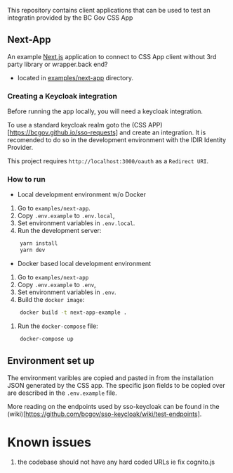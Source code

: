 This repository contains client applications that can be used to test an integratin provided by the BC Gov CSS App

## Next-App

An example [Next.js](https://nextjs.org/) application to connect to CSS App client without 3rd party library or wrapper.back end?

- located in [examples/next-app](examples/next-app) directory.

### Creating a Keycloak integration

Before running the app locally, you will need a keycloak integration.

To use a standard keycloak realm goto the (CSS APP)[https://bcgov.github.io/sso-requests] and create an integration.  It is recomended to do so in the development environment with the IDIR Identity Provider.

This project requires `http://localhost:3000/oauth` as a `Redirect URI`. 

### How to run

- Local development environment w/o Docker

1. Go to `examples/next-app`.
1. Copy `.env.example` to `.env.local`,
1. Set environment variables in `.env.local`.
1. Run the development server:

```sh
    yarn install
    yarn dev
```

- Docker based local development environment

1. Go to `examples/next-app`
1. Copy `.env.example` to `.env`,
1. Set environment variables in `.env`.
1. Build the `docker image`: 

```sh
    docker build -t next-app-example .
```
1. Run the `docker-compose` file:

```sh
    docker-compose up
```

## Environment set up

The environment varibles are copied and pasted in from the installation JSON generated by the CSS app.  The specific json fields to be copied over are described in the `.env.example` file.

More reading on the endpoints used by sso-keycloak can be found in the (wiki)[https://github.com/bcgov/sso-keycloak/wiki/test-endpoints].

# Known issues
1. the codebase should not have any hard coded URLs ie fix cognito.js

